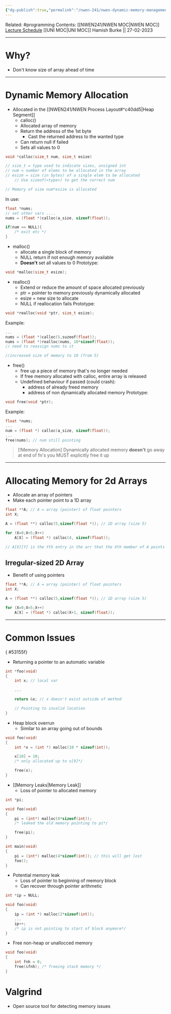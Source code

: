 ```yaml
---
{"dg-publish":true,"permalink":"/nwen-241/nwen-dynamic-memory-management/"}
---
```


Related: #programming 
Contents: [[NWEN241/NWEN MOC\|NWEN MOC]]
[Lecture Schedule](https://ecs.wgtn.ac.nz/Courses/NWEN241_2023T1/LectureSchedule)
[[UNI MOC\|UNI MOC]]
Hamish Burke || 27-02-2023
***

# Why?

- Don't know size of array ahead of time

***

# Dynamic Memory Allocation

- Allocated in the [[NWEN241/NWEN Process Layout#^c40dd5\|Heap Segment]]
	- calloc()
	- Allocated array of memory
	- Return the address of the 1st byte 
		- Cast the returned address to the wanted type
	- Can return null if failed
	- Sets all values to 0

```C
void *calloc(size_t num, size_t esize)

// size_t = type used to indicate sizes, unsigned int
// num = number of elems to be allocated in the array
// esize = size (in bytes) of a single elem to be allocated
	// Use sizeof(<type>) to get the correct num

// Memory of size num*esize is allocated
```

In use:

```C
float *nums;
// set other vars ....
nums = (float *)calloc(a_size, sizeof(float));

if(num == NULL){
	/* exit etc */
}
```

- malloc()
	- allocate a single block of memory
	- NULL return if not enough memory available
	- **Doesn't** set all values to 0
Prototype:

```C
void *malloc(size_t esize);
```

- realloc()
	- Extend or reduce the amount of space allocated previously
	- ptr = pointer to memory previously dynamically allocated
	- esize = new size to allocate
	- NULL if reallocation fails
Prototype:

```C
void *realloc(void *ptr, size_t esize);
```

Example:

```C
...
nums = (float *)calloc(5,suzeof(float));
nums = (float *)realloc(nums, 10*sizeof(float));
// need to reassign nums to it

//increased size of memory to 10 (from 5)
```

- free()
	- free up a piece of memory that's no longer needed
	- If free memory allocated with calloc, entire array is released
	- Undefined behaviour if passed (could crash):
		- address of already freed memory
		- address of non dynamically allocated memory
Prototype:

```C
void free(void *ptr);
```

Example:

```C
float *nums;
...
num = (float *) calloc(a_size, sizeof(float));
...
free(nums); // num still pointing
```

> [!Memory Allocation]
> Dynamically allocated memory **doesn't** go away at end of fn's
> you MUST explicitly free it up

***

# Allocating Memory for 2d Arrays

- Allocate an array of pointers
- Make each pointer point to a 1D array

```C
float **A; // A = array (pointer) of float pointers
int X;

A = (float **) calloc(5,sizeof(float *)); // 1D array (size 5)

for (X=0;X<5;X++)
	A[X] = (float *) calloc(4, sizeof(float));

// A[X][Y] is the Yth entry in the arr that the Xth member of A points to
```

## Irregular-sized 2D Array

- Benefit of using pointers

```C
float **A; // A = array (pointer) of float pointers
int X;

A = (float **) calloc(5,sizeof(float *)); // 1D array (size 5)

for (X=0;X<5;X++)
	A[X] = (float *) calloc(X+1, sizeof(float));
```

***

# Common Issues
{ #53155f}


- Returning a pointer to an automatic variable

```C
int *foo(void)
{
	int x; // local var

	...

	return &x; // x doesn't exist outside of method

	// Pointing to invalid location
}
```

- Heap block overrun
	- Similar to an array going out of bounds

```C
void foo(void)
{
	int *x = (int *) malloc(10 * sizeof(int));

	x[10] = 10;
	/* only allocated up to x[9]*/

	free(x);
}
```

- [[Memory Leaks\|Memory Leak]]
	- Loss of pointer to allocated memory

```C
int *pi;

void foo(void)
{
	pi = (int*) malloc(8*sizeof(int));
	/* leaked the old memory pointing to pi*/

	free(pi);
}

int main(void)
{
	pi = (int*) malloc(4*sizeof(int)); // this will get lost
	foo();
}
```

- Potential memory leak
	- Loss of pointer to beginning of memory block
	- Can recover through pointer arithmetic

```C
int *ip = NULL;

void foo(void)
{
	ip = (int *) malloc(2*sizeof(int));
	...
	ip++;
	/* ip is not pointing to start of block anymore*/
}
```

- Free non-heap or unallocced memory

```C
void foo(void)
{
	int fnh = 0;
	free(&fnh); /* freeing stack memory */
}
```

# Valgrind

- Open source tool for detecting memory issues
